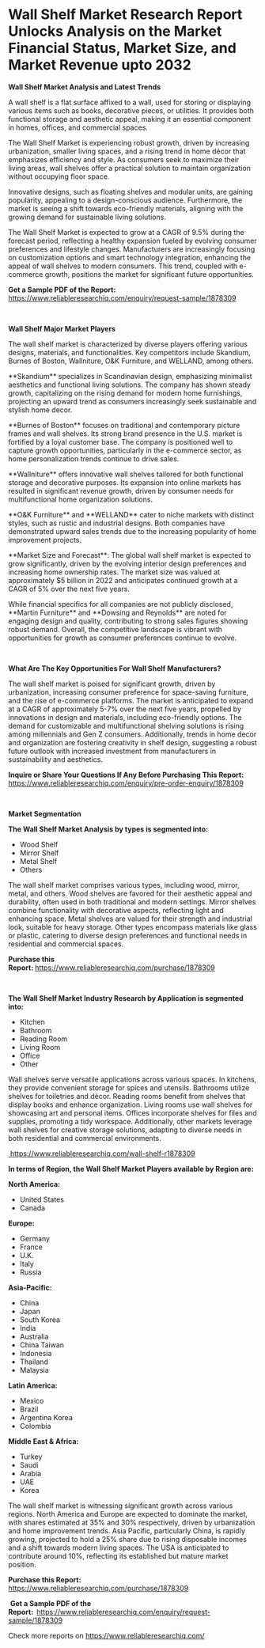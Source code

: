 <p><h1>Wall Shelf Market Research Report Unlocks Analysis on the Market Financial Status, Market Size, and Market Revenue upto 2032</h1></p><p><strong>Wall Shelf Market Analysis and Latest Trends</strong></p>
<p><p>A wall shelf is a flat surface affixed to a wall, used for storing or displaying various items such as books, decorative pieces, or utilities. It provides both functional storage and aesthetic appeal, making it an essential component in homes, offices, and commercial spaces.</p><p>The Wall Shelf Market is experiencing robust growth, driven by increasing urbanization, smaller living spaces, and a rising trend in home décor that emphasizes efficiency and style. As consumers seek to maximize their living areas, wall shelves offer a practical solution to maintain organization without occupying floor space. </p><p>Innovative designs, such as floating shelves and modular units, are gaining popularity, appealing to a design-conscious audience. Furthermore, the market is seeing a shift towards eco-friendly materials, aligning with the growing demand for sustainable living solutions. </p><p>The Wall Shelf Market is expected to grow at a CAGR of 9.5% during the forecast period, reflecting a healthy expansion fueled by evolving consumer preferences and lifestyle changes. Manufacturers are increasingly focusing on customization options and smart technology integration, enhancing the appeal of wall shelves to modern consumers. This trend, coupled with e-commerce growth, positions the market for significant future opportunities.</p></p>
<p><strong>Get a Sample PDF of the Report:&nbsp;</strong> <a href="https://www.reliableresearchiq.com/enquiry/request-sample/1878309?utm_campaign=2783&utm_medium=2&utm_source=Github&utm_content=ia&utm_term=04042025&utm_id=wall-shelf">https://www.reliableresearchiq.com/enquiry/request-sample/1878309</a></p>
<p>&nbsp;</p>
<p><strong>Wall Shelf Major Market Players</strong></p>
<p><p>The wall shelf market is characterized by diverse players offering various designs, materials, and functionalities. Key competitors include Skandium, Burnes of Boston, Wallniture, O&K Furniture, and WELLAND, among others. </p><p>**Skandium** specializes in Scandinavian design, emphasizing minimalist aesthetics and functional living solutions. The company has shown steady growth, capitalizing on the rising demand for modern home furnishings, projecting an upward trend as consumers increasingly seek sustainable and stylish home decor.</p><p>**Burnes of Boston** focuses on traditional and contemporary picture frames and wall shelves. Its strong brand presence in the U.S. market is fortified by a loyal customer base. The company is positioned well to capture growth opportunities, particularly in the e-commerce sector, as home personalization trends continue to drive sales.</p><p>**Wallniture** offers innovative wall shelves tailored for both functional storage and decorative purposes. Its expansion into online markets has resulted in significant revenue growth, driven by consumer needs for multifunctional home organization solutions.</p><p>**O&K Furniture** and **WELLAND** cater to niche markets with distinct styles, such as rustic and industrial designs. Both companies have demonstrated upward sales trends due to the increasing popularity of home improvement projects.</p><p>**Market Size and Forecast**: The global wall shelf market is expected to grow significantly, driven by the evolving interior design preferences and increasing home ownership rates. The market size was valued at approximately $5 billion in 2022 and anticipates continued growth at a CAGR of 5% over the next five years. </p><p>While financial specifics for all companies are not publicly disclosed, **Martin Furniture** and **Dowsing and Reynolds** are noted for engaging design and quality, contributing to strong sales figures showing robust demand. Overall, the competitive landscape is vibrant with opportunities for growth as consumer preferences continue to evolve.</p></p>
<p>&nbsp;</p>
<p><strong>What Are The Key Opportunities For Wall Shelf Manufacturers?</strong></p>
<p><p>The wall shelf market is poised for significant growth, driven by urbanization, increasing consumer preference for space-saving furniture, and the rise of e-commerce platforms. The market is anticipated to expand at a CAGR of approximately 5-7% over the next five years, propelled by innovations in design and materials, including eco-friendly options. The demand for customizable and multifunctional shelving solutions is rising among millennials and Gen Z consumers. Additionally, trends in home decor and organization are fostering creativity in shelf design, suggesting a robust future outlook with increased investment from manufacturers in sustainability and aesthetics.</p></p>
<p><strong>Inquire or Share Your Questions If Any Before Purchasing This Report:</strong> <a href="https://www.reliableresearchiq.com/enquiry/pre-order-enquiry/1878309?utm_campaign=2783&utm_medium=2&utm_source=Github&utm_content=ia&utm_term=04042025&utm_id=wall-shelf">https://www.reliableresearchiq.com/enquiry/pre-order-enquiry/1878309</a></p>
<p>&nbsp;</p>
<p><strong>Market Segmentation</strong></p>
<p><strong>The Wall Shelf Market Analysis by types is segmented into:</strong></p>
<p><ul><li>Wood Shelf</li><li>Mirror Shelf</li><li>Metal Shelf</li><li>Others</li></ul></p>
<p><p>The wall shelf market comprises various types, including wood, mirror, metal, and others. Wood shelves are favored for their aesthetic appeal and durability, often used in both traditional and modern settings. Mirror shelves combine functionality with decorative aspects, reflecting light and enhancing space. Metal shelves are valued for their strength and industrial look, suitable for heavy storage. Other types encompass materials like glass or plastic, catering to diverse design preferences and functional needs in residential and commercial spaces.</p></p>
<p><strong>Purchase this Report:&nbsp;</strong><a href="https://www.reliableresearchiq.com/purchase/1878309?utm_campaign=2783&utm_medium=2&utm_source=Github&utm_content=ia&utm_term=04042025&utm_id=wall-shelf">https://www.reliableresearchiq.com/purchase/1878309</a></p>
<p>&nbsp;</p>
<p><strong>The Wall Shelf Market Industry Research by Application is segmented into:</strong></p>
<p><ul><li>Kitchen</li><li>Bathroom</li><li>Reading Room</li><li>Living Room</li><li>Office</li><li>Other</li></ul></p>
<p><p>Wall shelves serve versatile applications across various spaces. In kitchens, they provide convenient storage for spices and utensils. Bathrooms utilize shelves for toiletries and décor. Reading rooms benefit from shelves that display books and enhance organization. Living rooms use wall shelves for showcasing art and personal items. Offices incorporate shelves for files and supplies, promoting a tidy workspace. Additionally, other markets leverage wall shelves for creative storage solutions, adapting to diverse needs in both residential and commercial environments.</p></p>
<p><a href="https://www.reliableresearchiq.com/wall-shelf-r1878309?utm_campaign=2783&utm_medium=2&utm_source=Github&utm_content=ia&utm_term=04042025&utm_id=wall-shelf">&nbsp;https://www.reliableresearchiq.com/wall-shelf-r1878309</a></p>
<p><strong>In terms of Region, the Wall Shelf Market Players available by Region are:</strong></p>
<p>
    <p> <strong> North America: </strong>
        <ul>
            <li>United States</li>
            <li>Canada</li>
        </ul>
        </p> 
    <p> <strong> Europe: </strong>
        <ul>
            <li>Germany</li>
            <li>France</li>
            <li>U.K.</li>
            <li>Italy</li>
            <li>Russia</li>
        </ul>
        </p> 
    <p> <strong> Asia-Pacific: </strong>
        <ul>
            <li>China</li>
            <li>Japan</li>
            <li>South Korea</li>
            <li>India</li>
            <li>Australia</li>
            <li>China Taiwan</li>
            <li>Indonesia</li>
            <li>Thailand</li>
            <li>Malaysia</li>
        </ul>
        </p> 
    <p> <strong> Latin America: </strong>
        <ul>
            <li>Mexico</li>
            <li>Brazil</li>
            <li>Argentina Korea</li>
            <li>Colombia</li>
        </ul>
        </p> 
    <p> <strong> Middle East & Africa: </strong>
        <ul>
            <li>Turkey</li>
            <li>Saudi</li>
            <li>Arabia</li>
            <li>UAE</li>
            <li>Korea</li>
        </ul>
    </p>
    </p>
<p><p>The wall shelf market is witnessing significant growth across various regions. North America and Europe are expected to dominate the market, with shares estimated at 35% and 30% respectively, driven by urbanization and home improvement trends. Asia Pacific, particularly China, is rapidly growing, projected to hold a 25% share due to rising disposable incomes and a shift towards modern living spaces. The USA is anticipated to contribute around 10%, reflecting its established but mature market position.</p></p>
<p><strong>Purchase this Report: </strong><a href="https://www.reliableresearchiq.com/purchase/1878309?utm_campaign=2783&utm_medium=2&utm_source=Github&utm_content=ia&utm_term=04042025&utm_id=wall-shelf">https://www.reliableresearchiq.com/purchase/1878309</a></p>
<p>&nbsp;<strong>Get a Sample PDF of the Report:&nbsp;&nbsp;</strong><a href="https://www.reliableresearchiq.com/enquiry/request-sample/1878309?utm_campaign=2783&utm_medium=2&utm_source=Github&utm_content=ia&utm_term=04042025&utm_id=wall-shelf">https://www.reliableresearchiq.com/enquiry/request-sample/1878309</a></p>
<p><strong></strong></p>
<p>Check more reports on <a href="https://www.reliableresearchiq.com/?utm_campaign=2783&utm_medium=2&utm_source=Github&utm_content=ia&utm_term=04042025&utm_id=wall-shelf">https://www.reliableresearchiq.com/</a></p>
